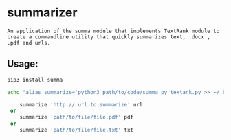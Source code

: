 # summarizer
    An application of the summa module that implements TextRank module to create a commandline utility that quickly summarizes text, .docx , .pdf and urls. 

## Usage:

````python
pip3 install summa
````
````bash
echo "alias summarize='python3 path/to/code/summa_py_textank.py >> ~/.bash_profile
````
````python
 	summarize 'http:// url.to.summarize' url
 or
 	summarize 'path/to/file/file.pdf' pdf
 or
 	summarize 'path/to/file/file.txt' txt
````
